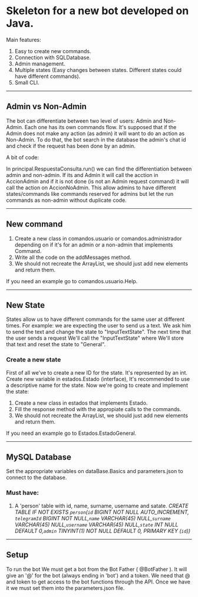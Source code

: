 # Skeleton for a new bot developed on Java. 

Main features:

1. Easy to create new commands.
2. Connection with SQLDatabase.
3. Admin management.
4. Multiple states (Easy changes between states. Different states could have different commands).
5. Small CLI.
	
---

## Admin vs Non-Admin

The bot can differentiate between two level of users: Admin and Non-Admin. Each one has its own commands flow. It's supposed that if the Admin does not make any action (as admin) it will want to do an action as Non-Admin.
To do that, the bot search in the database the admin's chat id and check if the request has been done by an admin.

A bit of code:

In principal.RespuestaConsulta.run() we can find the differentiation between admin and non-admin. If its and Admin it will call the acction in AccionAdmin and if it is not done (is not an Admin request command) it will call the action on AccionNoAdmin.
This allow admins to have different states/commands like commands reserved for admins but let the run commands as non-admin without duplicate code.

	
---

## New command

1. Create a new class in comandos.usuario or comandos.administrador depending on if it's for an admin or a non-admin that implements Command.
2. Write all the code on the addMessages method.
3. We should not recreate the ArrayList, we should just add new elements and return them.

If you need an example go to comandos.usuario.Help.

---

## New State

States allow us to have different commands for the same user at different times.
For example: we are expecting the user to send us a text. We ask him to send the text and change the state to "InputTextState". The next time that the user sends a request We'll call the "InputTextState" where We'll store that text and reset the state to "General".

### Create a new state

First of all we've to create a new ID for the state. It's represented by an int. Create new variable in estados.Estado (interface), It's recommended to use a descriptive name for the state.
Now we're going to create and implement the state:

1. Create a new class in estados that implements Estado.
2. Fill the response method with the appropiate calls to the commands.
3. We should not recreate the ArrayList, we should just add new elements and return them.

If you need an example go to Estados.EstadoGeneral.

---

## MySQL Database

Set the appropriate variables on dataBase.Basics and parameters.json to connect to the database.

### Must have:

1. A 'person' table with id, name, surname, username and satate. *CREATE TABLE IF NOT EXISTS `person`(`id` BIGINT NOT NULL AUTO_INCREMENT, `telegramId` BIGINT NOT NULL,`name` VARCHAR(45) NULL,`surname` VARCHAR(45) NULL,`username` VARCHAR(45) NULL,`state` INT NULL DEFAULT 0,`admin` TINYINT(1) NOT NULL DEFAULT 0, PRIMARY KEY (`id`))*

---

## Setup

To run the bot We must get a bot from the Bot Father ( @BotFather ). It will give an '@' for the bot (always ending in 'bot') and a token. We need that @ and token to get access to the bot functions through the API. Once we have it we must set them into the parameters.json file.